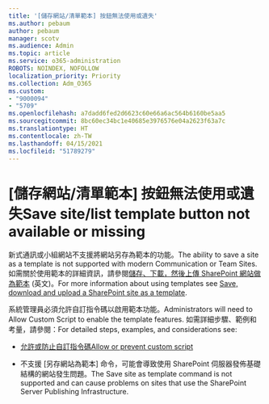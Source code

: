 ```yaml
---
title: '[儲存網站/清單範本] 按鈕無法使用或遺失'
ms.author: pebaum
author: pebaum
manager: scotv
ms.audience: Admin
ms.topic: article
ms.service: o365-administration
ROBOTS: NOINDEX, NOFOLLOW
localization_priority: Priority
ms.collection: Adm_O365
ms.custom:
- "9000094"
- "5709"
ms.openlocfilehash: a7dadd6fed2d6623c60e66a6ac564b6160be5aa5
ms.sourcegitcommit: 8bc60ec34bc1e40685e3976576e04a2623f63a7c
ms.translationtype: HT
ms.contentlocale: zh-TW
ms.lasthandoff: 04/15/2021
ms.locfileid: "51789279"
---
```

# <a name="save-sitelist-template-button-not-available-or-missing"></a><span data-ttu-id="46e0e-102">[儲存網站/清單範本] 按鈕無法使用或遺失</span><span class="sxs-lookup"><span data-stu-id="46e0e-102">Save site/list template button not available or missing</span></span>

<span data-ttu-id="46e0e-103">新式通訊或小組網站不支援將網站另存為範本的功能。</span><span class="sxs-lookup"><span data-stu-id="46e0e-103">The ability to save a site as a template is not supported with modern Communication or Team Sites.</span></span> <span data-ttu-id="46e0e-104">如需關於使用範本的詳細資訊，請參閱[儲存、下載，然後上傳 SharePoint 網站做為範本](https://docs.microsoft.com/sharepoint/dev/general-development/save-download-and-upload-a-sharepoint-site-as-a-template) (英文)。</span><span class="sxs-lookup"><span data-stu-id="46e0e-104">For more information about using templates see [Save, download and upload a SharePoint site as a template](https://docs.microsoft.com/sharepoint/dev/general-development/save-download-and-upload-a-sharepoint-site-as-a-template).</span></span>

<span data-ttu-id="46e0e-105">系統管理員必須允許自訂指令碼以啟用範本功能。</span><span class="sxs-lookup"><span data-stu-id="46e0e-105">Administrators will need to Allow Custom Script to enable the template features.</span></span> <span data-ttu-id="46e0e-106">如需詳細步驟、範例和考量，請參閱：</span><span class="sxs-lookup"><span data-stu-id="46e0e-106">For detailed steps, examples, and considerations see:</span></span>

- [<span data-ttu-id="46e0e-107">允許或防止自訂指令碼</span><span class="sxs-lookup"><span data-stu-id="46e0e-107">Allow or prevent custom script</span></span>](https://docs.microsoft.com/sharepoint/allow-or-prevent-custom-script)

- <span data-ttu-id="46e0e-108">不支援 [另存網站為範本] 命令，可能會導致使用 SharePoint 伺服器發佈基礎結構的網站發生問題。</span><span class="sxs-lookup"><span data-stu-id="46e0e-108">The Save site as template command is not supported and can cause problems on sites that use the SharePoint Server Publishing Infrastructure.</span></span>



